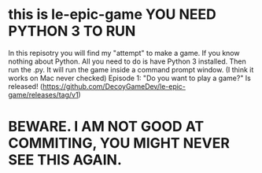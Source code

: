 # this is le-epic-game YOU NEED PYTHON 3 TO RUN
In this repisotry you will find my "attempt" to make a game.
If you know nothing about Python. All you need to do is have
Python 3 installed. Then run the .py. It will run the game
inside a command prompt window. (I think it works on Mac never checked)
Episode 1: "Do you want to play a game?" Is released! 
(https://github.com/DecoyGameDev/le-epic-game/releases/tag/v1)
# BEWARE. I AM NOT GOOD AT COMMITING, YOU MIGHT NEVER SEE THIS AGAIN.
